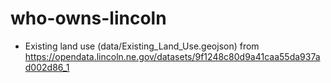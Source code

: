 # who-owns-lincoln


- Existing land use (data/Existing_Land_Use.geojson) from https://opendata.lincoln.ne.gov/datasets/9f1248c80d9a41caa55da937ad002d86_1
